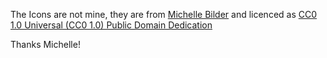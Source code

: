 The Icons are not mine, they are from [Michelle Bilder](https://www.iconfinder.com/michelle.bilder) and licenced as [CC0 1.0 Universal (CC0 1.0) Public Domain Dedication](https://creativecommons.org/publicdomain/zero/1.0/)

Thanks Michelle!
